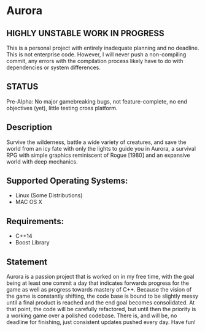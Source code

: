 # Aurora

## HIGHLY UNSTABLE WORK IN PROGRESS
This is a personal project with entirely inadequate planning and no deadline. This is not enterprise code. However, I will never push a non-compiling commit, any errors with the compilation process likely have to do with dependencies or system differences.

## STATUS
Pre-Alpha: No major gamebreaking bugs, not feature-complete, no end objectives (yet), little testing cross platform.

## Description
Survive the wilderness, battle a wide variety of creatures, and save the world from an icy fate with only the lights to guide you in Aurora, a survival RPG with simple graphics reminiscent of Rogue [1980] and an expansive world with deep mechanics.

## Supported Operating Systems:
<ul>
<li> Linux (Some Distributions) </li>
<li> MAC OS X </li>
</ul>

## Requirements:
<ul>
<li> C++14
<li> Boost Library
</ul>

## Statement
Aurora is a passion project that is worked on in my free time, with the goal being at least one commit a day that indicates forwards progress for the game as well as progress towards mastery of C++. Because the vision of the game is constantly shifting, the code base is bound to be slightly messy until a final product is reached and the end goal becomes consolidated. At that point, the code will be carefully refactored, but until then the priority is a working game over a polished codebase. There is, and will be, no deadline for finishing, just consistent updates pushed every day. Have fun!
